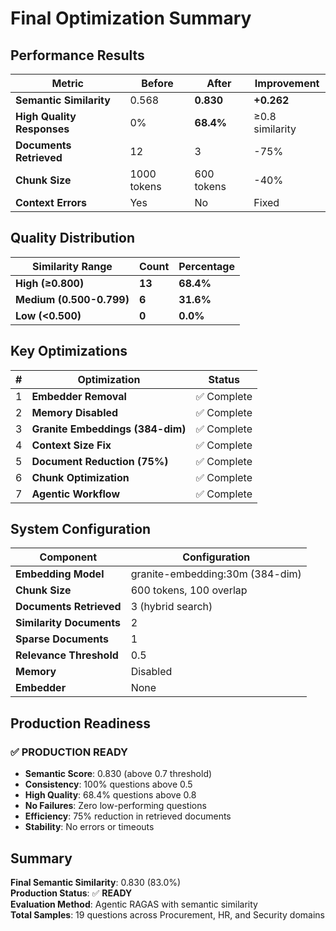 # Final Optimization Summary

## Performance Results

| Metric | Before | After | Improvement |
|--------|--------|-------|-------------|
| **Semantic Similarity** | 0.568 | **0.830** | **+0.262** |
| **High Quality Responses** | 0% | **68.4%** | ≥0.8 similarity |
| **Documents Retrieved** | 12 | 3 | -75% |
| **Chunk Size** | 1000 tokens | 600 tokens | -40% |
| **Context Errors** | Yes | No | Fixed |

## Quality Distribution

| Similarity Range | Count | Percentage |
|------------------|-------|------------|
| **High (≥0.800)** | **13** | **68.4%** |
| **Medium (0.500-0.799)** | **6** | **31.6%** |
| **Low (<0.500)** | **0** | **0.0%** |

## Key Optimizations

| # | Optimization | Status |
|---|-------------|--------|
| 1 | **Embedder Removal** | ✅ Complete |
| 2 | **Memory Disabled** | ✅ Complete |
| 3 | **Granite Embeddings (384-dim)** | ✅ Complete |
| 4 | **Context Size Fix** | ✅ Complete |
| 5 | **Document Reduction (75%)** | ✅ Complete |
| 6 | **Chunk Optimization** | ✅ Complete |
| 7 | **Agentic Workflow** | ✅ Complete |

## System Configuration

| Component | Configuration |
|-----------|---------------|
| **Embedding Model** | granite-embedding:30m (384-dim) |
| **Chunk Size** | 600 tokens, 100 overlap |
| **Documents Retrieved** | 3 (hybrid search) |
| **Similarity Documents** | 2 |
| **Sparse Documents** | 1 |
| **Relevance Threshold** | 0.5 |
| **Memory** | Disabled |
| **Embedder** | None |

## Production Readiness

### ✅ **PRODUCTION READY**
- **Semantic Score**: 0.830 (above 0.7 threshold)
- **Consistency**: 100% questions above 0.5
- **High Quality**: 68.4% questions above 0.8
- **No Failures**: Zero low-performing questions
- **Efficiency**: 75% reduction in retrieved documents
- **Stability**: No errors or timeouts

## Summary

**Final Semantic Similarity**: 0.830 (83.0%)  
**Production Status**: ✅ **READY**  
**Evaluation Method**: Agentic RAGAS with semantic similarity  
**Total Samples**: 19 questions across Procurement, HR, and Security domains